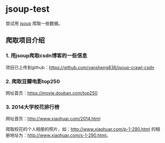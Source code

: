 # jsoup-test

尝试用 [jsoup](https://github.com/jhy/jsoup) 爬取一些数据。



## 爬取项目介绍

### 1. 用jsoup爬取csdn博客的一些信息

项目已上传到github：<https://github.com/yansheng836/jsoup-crawl-csdn>



### 2. 爬取豆瓣电影top250

网址首页：<https://movie.douban.com/top250>


### 3. 2014大学校花排行榜

网址首页：<http://www.xiaohuar.com/2014.html>

爬取校花的个人相册的照片，如：<http://www.xiaohuar.com/p-1-290.html> 的相册地址为：<http://www.xiaohuar.com/s-1-290.html>。

